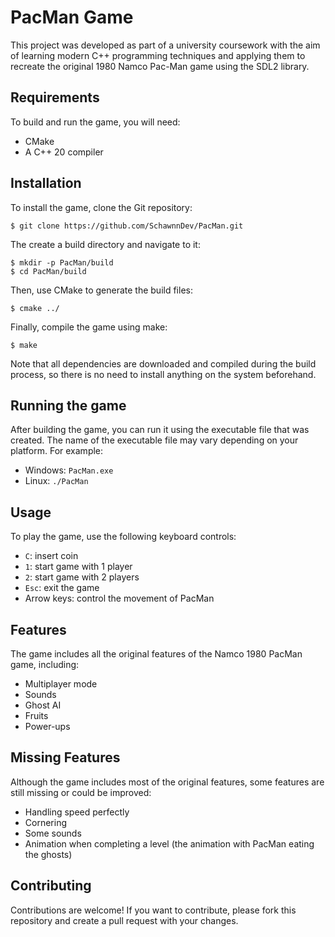 # PacMan Game

This project was developed as part of a university coursework with
the aim of learning modern C++ programming techniques and applying them to recreate the original 1980 Namco Pac-Man game using the SDL2 library.

## Requirements

To build and run the game, you will need:

- CMake
- A C++ 20 compiler

## Installation

To install the game, clone the Git repository:

```
$ git clone https://github.com/SchawnnDev/PacMan.git
```

The create a build directory and navigate to it:

```
$ mkdir -p PacMan/build
$ cd PacMan/build
```

Then, use CMake to generate the build files:

```
$ cmake ../
```

Finally, compile the game using make:

```
$ make
```

Note that all dependencies are downloaded and compiled during the build process, so there is no need to install anything on the system beforehand.

## Running the game
After building the game, you can run it using the executable file that was created. The name of the executable file may vary depending on your platform. For example:

- Windows: `PacMan.exe`
- Linux: `./PacMan`

## Usage

To play the game, use the following keyboard controls:

- `C`: insert coin
- `1`: start game with 1 player
- `2`: start game with 2 players
- `Esc`: exit the game
- Arrow keys: control the movement of PacMan

## Features

The game includes all the original features of the Namco 1980 PacMan game, including:

- Multiplayer mode
- Sounds
- Ghost AI
- Fruits
- Power-ups

## Missing Features

Although the game includes most of the original features, some features are still missing or could be improved:

- Handling speed perfectly
- Cornering
- Some sounds
- Animation when completing a level (the animation with PacMan eating the ghosts)

## Contributing

Contributions are welcome! If you want to contribute, please fork this repository and create a pull request with your changes.
